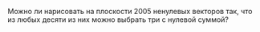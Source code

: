 Можно ли нарисовать на плоскости 2005 ненулевых векторов так, что из любых десяти из них можно выбрать три с нулевой суммой?